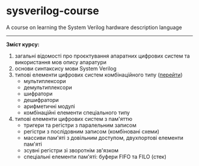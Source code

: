 # sysverilog-course
A course on learning the System Verilog hardware description language

---

__Зміст курсу:__
1) загальні відомості про проєктування апаратних цифрових систем та використання мов опису апаратури
2) основи синтаксису мови System Verilog
3) типові елементи цифрових систем комбінаційного типу ([перейти](sv_basic_elements/readme.md))
    - мультиплексори
    - демультиплексори
    - шифратори
    - дешифратори
    - арифметичні модулі
    - комбінаційні елементи спеціального типу
4) типові елементи цифрових систем з пам'яттю
    - тригери та регістри з паралельним записом
    - регістри з послідовним записом (комбіновані схеми)
    - массиви пам'яті з довільним доступом, двухпортові елементи пам'яті
    - зсувні регістри зі зворотнім зв'язком
    - спеціальні елементи пам'яті: буфери FIFO та FILO (стек)